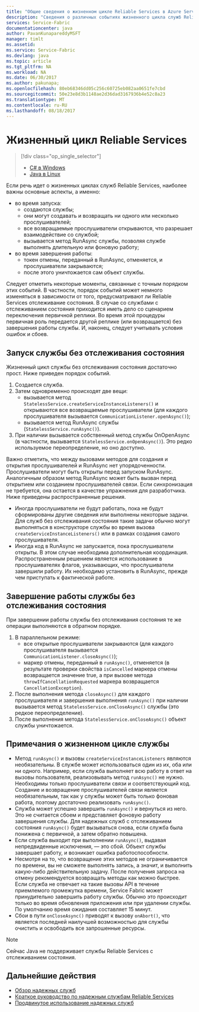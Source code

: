 ```yaml
---
title: "Общие сведения о жизненном цикле Reliable Services в Azure Service Fabric | Документация Майкрософт"
description: "Сведения о различных событиях жизненного цикла служб Reliable Services в Service Fabric"
services: Service-Fabric
documentationcenter: java
author: PavanKunapareddyMSFT
manager: timlt
ms.assetid: 
ms.service: Service-Fabric
ms.devlang: java
ms.topic: article
ms.tgt_pltfrm: NA
ms.workload: NA
ms.date: 06/30/2017
ms.author: pakunapa;
ms.openlocfilehash: 80eb68346dd05c256c60725eb082aa0651fe7cbd
ms.sourcegitcommit: 50e23e8d3b1148ae2d36dad3167936b4e52c8a23
ms.translationtype: MT
ms.contentlocale: ru-RU
ms.lasthandoff: 08/18/2017
---
```

# <a name="reliable-services-lifecycle-overview"></a>Жизненный цикл Reliable Services
> [!div class="op_single_selector"]
> * [C# в Windows](service-fabric-reliable-services-lifecycle.md)
> * [Java в Linux](service-fabric-reliable-services-lifecycle-java.md)
>
>

Если речь идет о жизненных циклах служб Reliable Services, наиболее важны основные аспекты, а именно:

* во время запуска:
  * создаются службы;
  * они могут создавать и возвращать ни одного или несколько прослушивателей;
  * все возвращаемые прослушиватели открываются, что разрешает взаимодействие со службой;
  * вызывается метод RunAsync службы, позволяя службе выполнять длительную или фоновую работу;
* во время завершения работы:
  * токен отмены, переданный в RunAsync, отменяется, и прослушиватели закрываются;
  * после этого уничтожается сам объект службы.

Следует отметить некоторые моменты, связанные с точным порядком этих событий. В частности, порядок событий может немного изменяться в зависимости от того, предусматривают ли Reliable Services отслеживание состояния. В случае со службами с отслеживанием состояния приходится иметь дело со сценарием переключения первичной реплики. Во время этой процедуры первичная роль передается другой реплике (или возвращается) без завершения работы службы. И, наконец, следует учитывать условия ошибок и сбоев.

## <a name="stateless-service-startup"></a>Запуск службы без отслеживания состояния
Жизненный цикл службы без отслеживания состояния достаточно прост. Ниже приведен порядок событий.

1. Создается служба.
2. Затем одновременно происходят две вещи:
    - вызывается метод `StatelessService.createServiceInstanceListeners()` и открываются все возвращаемые прослушиватели (для каждого прослушивателя вызывается `CommunicationListener.openAsync()`);
    - вызывается метод RunAsync службы (`StatelessService.runAsync()`).
3. При наличии вызывается собственный метод службы OnOpenAsync (в частности, вызывается `StatelessService.onOpenAsync()`). Это редко используемое переопределение, но оно доступно.

Важно отметить, что между вызовами методов для создания и открытия прослушивателей и RunAsync нет упорядоченности. Прослушиватели могут быть открыты перед запуском RunAsync. Аналогичным образом метод RunAsync может быть вызван перед открытием или созданием прослушивателей связи. Если синхронизация не требуется, она остается в качестве упражнения для разработчика. Ниже приведены распространенные решения.

* Иногда прослушиватели не будут работать, пока не будут сформированы другие сведения или выполнены некоторые задачи. Для служб без отслеживания состояния такие задачи обычно могут выполняться в конструкторе службы во время вызова `createServiceInstanceListeners()` или в рамках создания самого прослушивателя.
* Иногда код в RunAsync не запускается, пока прослушиватели открыты. В этом случае необходима дополнительная координация. Распространенным решением является использование в прослушивателях флагов, указывающих, что прослушиватели завершили работу. Их необходимо установить в RunAsync, прежде чем приступать к фактической работе.

## <a name="stateless-service-shutdown"></a>Завершение работы службы без отслеживания состояния
При завершении работы службы без отслеживания состояния те же операции выполняются в обратном порядке.

1. В параллельном режиме:
    - все открытые прослушиватели закрываются (для каждого прослушивателя вызывается `CommunicationListener.closeAsync()`);
    - маркер отмены, переданный в `runAsync()`, отменяется (в результате проверки свойства `isCancelled` маркера отмены возвращается значение true, а при вызове метода `throwIfCancellationRequested` маркера возвращается `CancellationException`).
2. После выполнения метода `closeAsync()` для каждого прослушивателя и завершения выполнения `runAsync()` при наличии вызывается метод `StatelessService.onCloseAsync()` службы (это редкое переопределение).
3. После выполнения метода `StatelessService.onCloseAsync()` объект службы уничтожается.

## <a name="notes-on-service-lifecycle"></a>Примечания о жизненном цикле службы
* Метод `runAsync()` и вызовы `createServiceInstanceListeners` являются необязательны. В службе может использоваться один из их, оба или ни одного. Например, если служба выполняет всю работу в ответ на вызовы пользователя, реализовывать метод `runAsync()` не нужно. Необходимы только прослушиватели связи и соответствующий код. Создание и возвращение прослушивателей связи является необязательным, так как у службы может быть только фоновая работа, поэтому достаточно реализовать `runAsync()`.
* Служба может успешно завершить `runAsync()` и вернуться из него. Это не считается сбоем и представляет фоновую работу завершения службы. Для надежных служб с отслеживанием состояния `runAsync()` будет вызываться снова, если служба была понижена с первичной, а затем обратно повышена.
* Если служба выходит при выполнении `runAsync()`, выдавая непредвиденные исключения, — это сбой. Объект службы завершает работу, и возникает ошибка работоспособности.
* Несмотря на то, что возвращение этих методов не ограничивается по времени, вы не сможете выполнять запись, а значит, и выполнить какую-либо действительную задачу. После получения запроса на отмену рекомендуется возвращать методы как можно быстрее. Если служба не отвечает на такие вызовы API в течение приемлемого промежутка времени, Service Fabric может принудительно завершить работу службы. Обычно это происходит только во время обновления приложения или при удалении службы. По умолчанию время ожидания составляет 15 минут.
* Сбои в пути `onCloseAsync()` приводят к вызову `onAbort()`, что является последней наилучшей возможностью для службы очистить и освободить все запрошенные ресурсы.

> [!NOTE]
> Сейчас Java не поддерживает службы Reliable Services с отслеживанием состояния.
>
>

## <a name="next-steps"></a>Дальнейшие действия
* [Обзор надежных служб](service-fabric-reliable-services-introduction.md)
* [Краткое руководство по надежным службам Reliable Services](service-fabric-reliable-services-quick-start.md)
* [Продвинутое использование надежных служб](service-fabric-reliable-services-advanced-usage.md)
